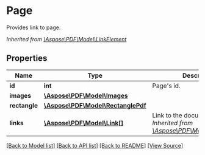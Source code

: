 # Page
Provides link to page.

*Inherited from [\Aspose\PDF\Model\LinkElement](LinkElement.md)*
## Properties
Name | Type | Description | Notes
------------ | ------------- | ------------- | -------------
**id** | **int** | Page's id. | 
**images** | [**\Aspose\PDF\Model\Images**](Images.md) |  | [optional]
**rectangle** | [**\Aspose\PDF\Model\RectanglePdf**](RectanglePdf.md) |  | [optional]
**links** | [**\Aspose\PDF\Model\Link[]**](Link.md) | Link to the document.<br />*Inherited from [\Aspose\PDF\Model\LinkElement](LinkElement.md)* | [optional]

[[Back to Model list]](../README.md#documentation-for-models) [[Back to API list]](../README.md#documentation-for-api-endpoints) [[Back to README]](../README.md) [[View Source]](../src/Aspose/PDF/Model/Page.php)

